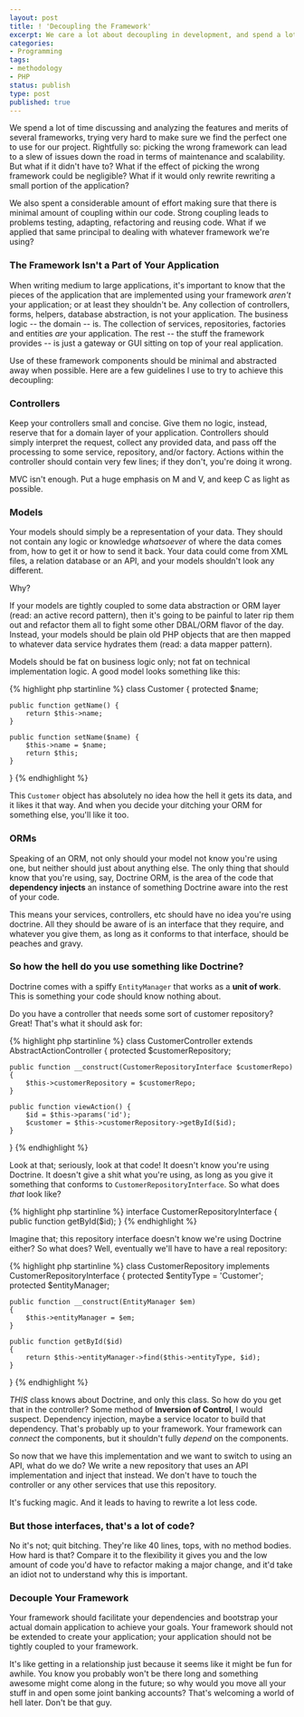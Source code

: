 ```yaml
---
layout: post
title: ! 'Decoupling the Framework'
excerpt: We care a lot about decoupling in development, and spend a lot of time trying to get it right. But are we strongly coupling ourselves to our frameworks?
categories:
- Programming
tags:
- methodology
- PHP
status: publish
type: post
published: true
---
```

We spend a lot of time discussing and analyzing the features and merits of several frameworks, trying very hard to make
sure we find the perfect one to use for our project. Rightfully so: picking the wrong framework can lead to a slew of
issues down the road in terms of maintenance and scalability. But what if it didn't have to? What if the effect of
picking the wrong framework could be negligible? What if it would only rewrite rewriting a small portion of the
application?

We also spent a considerable amount of effort making sure that there is minimal amount of coupling within our code.
Strong coupling leads to problems testing, adapting, refactoring and reusing code. What if we applied that same
principal to dealing with whatever framework we're using?

### The Framework Isn't a Part of Your Application

When writing medium to large applications, it's important to know that the pieces of the application that are
implemented using your framework *aren't* your application; or at least they shouldn't be. Any collection of
controllers, forms, helpers, database abstraction, is not your application. The business logic -- the domain -- is.
The collection of services, repositories, factories and entities *are* your application. The rest -- the stuff the
framework provides -- is just a gateway or GUI sitting on top of your real application.

Use of these framework components should be minimal and abstracted away when possible. Here are a few guidelines I
use to try to achieve this decoupling:

### Controllers

Keep your controllers small and concise. Give them no logic, instead, reserve that for a domain layer of your
application. Controllers should simply interpret the request, collect any provided data, and pass off the processing
to some service, repository, and/or factory. Actions within the controller should contain very few lines; if they
don't, you're doing it wrong.

MVC isn't enough. Put a huge emphasis on M and V, and keep C as light as possible.

### Models

Your models should simply be a representation of your data. They should not contain any logic or knowledge
*whatsoever* of where the data comes from, how to get it or how to send it back. Your data could come from XML files,
a relation database or an API, and your models shouldn't look any different.

Why?

If your models are tightly coupled to some data abstraction or ORM layer (read: an active record pattern), then it's
going to be painful to later rip them out and refactor them all to fight some other DBAL/ORM flavor of the day. Instead,
your models should be plain old PHP objects that are then mapped to whatever data service hydrates them (read: a data
mapper pattern).

Models should be fat on business logic only; not fat on technical implementation logic. A good model looks something
like this:

{% highlight php startinline %}
class Customer
{
    protected $name;

    public function getName() {
        return $this->name;
    }

    public function setName($name) {
        $this->name = $name;
        return $this;
    }
}
{% endhighlight %}

This `Customer` object has absolutely no idea how the hell it gets its data, and it likes it that way. And when you
decide your ditching your ORM for something else, you'll like it too.

### ORMs

Speaking of an ORM, not only should your model not know you're using one, but neither should just about anything
else. The only thing that should know that you're using, say, Doctrine ORM, is the area of the code that **dependency
injects** an instance of something Doctrine aware into the rest of your code.

This means your services, controllers, etc should have no idea you're using doctrine. All they should be aware of is
an interface that they require, and whatever you give them, as long as it conforms to that interface, should be
peaches and gravy.

### So how the hell do you use something like Doctrine?

Doctrine comes with a spiffy `EntityManager` that works as a **unit of work**. This is something your code should
know nothing about.

Do you have a controller that needs some sort of customer repository? Great! That's what it should ask for:

{% highlight php startinline %}
class CustomerController extends AbstractActionController
{
    protected $customerRepository;

    public function __construct(CustomerRepositoryInterface $customerRepo) {
        $this->customerRepository = $customerRepo;
    }

    public function viewAction() {
        $id = $this->params('id');
        $customer = $this->customerRepository->getById($id);
    }
}
{% endhighlight %}

Look at that; seriously, look at that code! It doesn't know you're using Doctrine. It doesn't give a shit what you're
using, as long as you give it something that conforms to `CustomerRepositoryInterface`. So what does *that* look like?

{% highlight php startinline %}
interface CustomerRepositoryInterface
{
    public function getById($id);
}
{% endhighlight %}

Imagine that; this repository interface doesn't know we're using Doctrine either? So what does? Well, eventually
we'll have to have a real repository:

{% highlight php startinline %}
class CustomerRepository implements CustomerRepositoryInterface
{
    protected $entityType = 'Customer';
    protected $entityManager;

    public function __construct(EntityManager $em)
    {
        $this->entityManager = $em;
    }

    public function getById($id)
    {
        return $this->entityManager->find($this->entityType, $id);
    }
}
{% endhighlight %}

*THIS* class knows about Doctrine, and only this class. So how do you get that in the controller? Some method of
**Inversion of Control**, I would suspect. Dependency injection, maybe a service locator to build that dependency.
That's probably up to your framework. Your framework can *connect* the components, but it shouldn't fully *depend* on
the components.

So now that we have this implementation and we want to switch to using an API, what do we do? We write a new
repository that uses an API implementation and inject that instead. We don't have to touch the controller or any other
services that use this repository.

It's fucking magic. And it leads to having to rewrite a lot less code.

### But those interfaces, that's a lot of code?

No it's not; quit bitching. They're like 40 lines, tops, with no method bodies. How hard is that? Compare it to the
flexibility it gives you and the low amount of code you'd have to refactor making a major change, and it'd take an
idiot not to understand why this is important.

### Decouple Your Framework

Your framework should facilitate your dependencies and bootstrap your actual domain application to achieve your goals.
Your framework should not be extended to create your application; your application should not be tightly coupled to
your framework.

It's like getting in a relationship just because it seems like it might be fun for awhile. You know you probably won't
be there long and something awesome might come along in the future; so why would you move all your stuff in and open
some joint banking accounts? That's welcoming a world of hell later. Don't be that guy.
